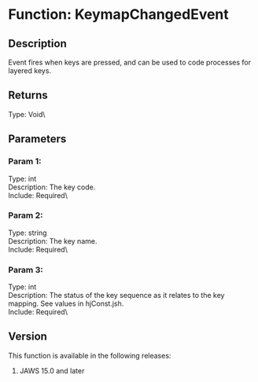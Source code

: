 # Function: KeymapChangedEvent

## Description

Event fires when keys are pressed, and can be used to code processes for
layered keys.

## Returns

Type: Void\

## Parameters

### Param 1:

Type: int\
Description: The key code.\
Include: Required\

### Param 2:

Type: string\
Description: The key name.\
Include: Required\

### Param 3:

Type: int\
Description: The status of the key sequence as it relates to the key
mapping. See values in hjConst.jsh.\
Include: Required\

## Version

This function is available in the following releases:

1.  JAWS 15.0 and later
